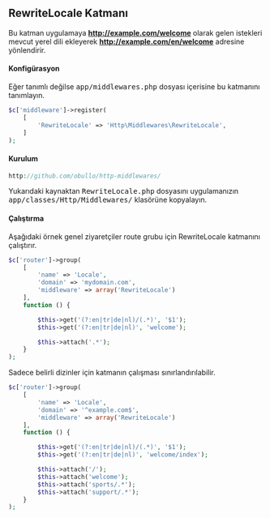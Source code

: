 
## RewriteLocale Katmanı

Bu katman uygulamaya <b>http://example.com/welcome</b> olarak gelen istekleri mevcut yerel dili ekleyerek <b>http://example.com/en/welcome</b> adresine yönlendirir.

#### Konfigürasyon

Eğer tanımlı değilse <kbd>app/middlewares.php</kbd> dosyası içerisine bu katmanını tanımlayın.

```php
$c['middleware']->register(
    [
        'RewriteLocale' => 'Http\Middlewares\RewriteLocale',
    ]
);
```

#### Kurulum

```php
http://github.com/obullo/http-middlewares/
```

Yukarıdaki kaynaktan <kbd>RewriteLocale.php</kbd> dosyasını uygulamanızın <kbd>app/classes/Http/Middlewares/</kbd> klasörüne kopyalayın.

#### Çalıştırma

Aşağıdaki örnek genel ziyaretçiler route grubu için RewriteLocale katmanını çalıştırır.

```php
$c['router']->group(
    [
        'name' => 'Locale', 
        'domain' => 'mydomain.com', 
        'middleware' => array('RewriteLocale')
    ],
    function () {

        $this->get('(?:en|tr|de|nl)/(.*)', '$1');
        $this->get('(?:en|tr|de|nl)', 'welcome');

        $this->attach('.*');
    }
);
```

Sadece belirli dizinler için katmanın çalışması sınırlandırılabilir.

```php
$c['router']->group(
    [
        'name' => 'Locale',
        'domain' => '^example.com$',
        'middleware' => array('RewriteLocale')
    ],
    function () {

        $this->get('(?:en|tr|de|nl)/(.*)', '$1');
        $this->get('(?:en|tr|de|nl)', 'welcome/index');

        $this->attach('/');
        $this->attach('welcome');
        $this->attach('sports/.*');
        $this->attach('support/.*');
    }
);
```